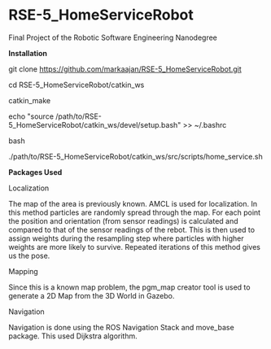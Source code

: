 # RSE-5_HomeServiceRobot
Final Project of the Robotic Software Engineering Nanodegree

**Installation**



git clone https://github.com/markaajan/RSE-5_HomeServiceRobot.git

cd RSE-5_HomeServiceRobot/catkin_ws

catkin_make

echo "source /path/to/RSE-5_HomeServiceRobot/catkin_ws/devel/setup.bash" >> ~/.bashrc

bash

./path/to/RSE-5_HomeServiceRobot/catkin_ws/src/scripts/home_service.sh

**Packages Used**


Localization

The map of the area is previously known. AMCL is used for localization. In this method particles are randomly spread through the map. For each point the position and orientation (from sensor readings) is calculated and compared to that of the sensor readings of the rebot. This is then used to assign weights during the resampling step where particles with higher weights are more likely to survive.
Repeated iterations of this method gives us the pose.

Mapping

Since this is a known map problem, the pgm_map creator tool is used to generate a 2D Map from the 3D World in Gazebo.

Navigation

Navigation is done using the ROS Navigation Stack and move_base package. This used Dijkstra algorithm.
